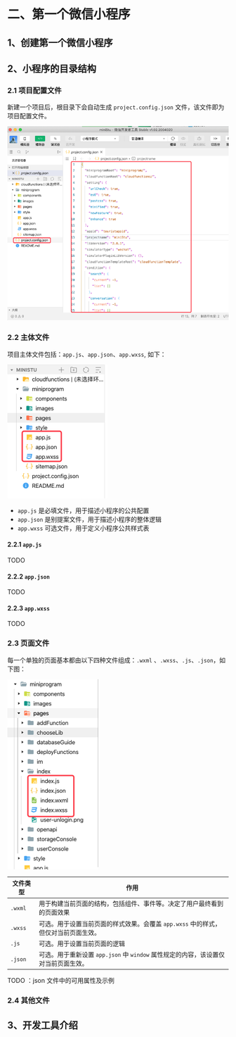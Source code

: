 # 二、第一个微信小程序

## 1、创建第一个微信小程序

## 2、小程序的目录结构

### 2.1 项目配置文件

新建一个项目后，根目录下会自动生成 `project.config.json` 文件，该文件即为项目配置文件。

![](pics/2-1-项目配置文件.png)

### 2.2 主体文件

项目主体文件包括：`app.js`、`app.json`、`app.wxss`, 如下：

![](pics/2-2-项目主体文件.png)

* `app.js`  是必填文件，用于描述小程序的公共配置
* `app.json` 是别提案文件，用于描述小程序的整体逻辑
* `app.wxss` 可选文件，用于定义小程序公共样式表

#### 2.2.1 `app.js`

TODO 

#### 2.2.2 `app.json`

TODO 


#### 2.2.3 `app.wxss`

TODO 


### 2.3 页面文件

每一个单独的页面基本都由以下四种文件组成：`.wxml` 、`.wxss`、`.js`、`.json`，如下图：

![](pics/2-3-页面基本组成文件.png)

文件类型|作用
---|---
`.wxml` | 用于构建当前页面的结构，包括组件、事件等。决定了用户最终看到的页面效果
`.wxss` | 可选。用于设置当前页面的样式效果。会覆盖 `app.wxss` 中的样式，但仅对当前页面生效。
`.js` | 可选。用于设置当前页面的逻辑
`.json` | 可选。用于重新设置 `app.json` 中 `window` 属性规定的内容，该设置仅对当前页面生效。

TODO ：json 文件中的可用属性及示例

### 2.4 其他文件


## 3、开发工具介绍
